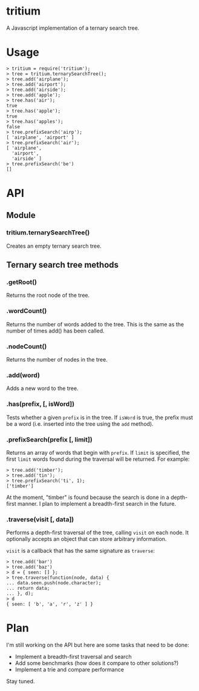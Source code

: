 # tritium

A Javascript implementation of a ternary search tree.

# Usage

    > tritium = require('tritium');
    > tree = tritium.ternarySearchTree();
    > tree.add('airplane');
    > tree.add('airport');
    > tree.add('airside');
    > tree.add('apple');
    > tree.has('air');
    true
    > tree.has('apple');
    true
    > tree.has('apples');
    false
    > tree.prefixSearch('airp');
    [ 'airplane', 'airport' ]
    > tree.prefixSearch('air');
    [ 'airplane',
      'airport',
      'airside' ]
    > tree.prefixSearch('be')
    []

# API

## Module

### tritium.ternarySearchTree()

Creates an empty ternary search tree.

## Ternary search tree methods

### .getRoot()

Returns the root node of the tree.

### .wordCount()

Returns the number of words added to the tree. This is the same as the
number of times add() has been called.

### .nodeCount()

Returns the number of nodes in the tree.

### .add(word)

Adds a new word to the tree.

### .has(prefix, [, isWord])

Tests whether a given `prefix` is in the tree. If `isWord` is true,
the prefix must be a word (i.e. inserted into the tree using the `add`
method).

### .prefixSearch(prefix [, limit])

Returns an array of words that begin with `prefix`. If `limit` is
specified, the first `limit` words found during the traversal will be
returned. For example:

    > tree.add('timber');
    > tree.add('tin');
    > tree.prefixSearch('ti', 1);
    ['timber']

At the moment, "timber" is found because the search is done in a
depth-first manner. I plan to implement a breadth-first search in the
future.

### .traverse(visit [, data])

Performs a depth-first traversal of the tree, calling `visit` on each
node. It optionally accepts an object that can store arbitrary
information.

`visit` is a callback that has the same signature as `traverse`:

    > tree.add('bar')
    > tree.add('baz')
    > d = { seen: [] };
    > tree.traverse(function(node, data) {
    ... data.seen.push(node.character);
    ... return data;
    ... }, d);
    > d
    { seen: [ 'b', 'a', 'r', 'z' ] }

# Plan

I'm still working on the API but here are some tasks that need to be done:

* Implement a breadth-first traversal and search
* Add some benchmarks (how does it compare to other solutions?)
* Implement a trie and compare performance

Stay tuned.
